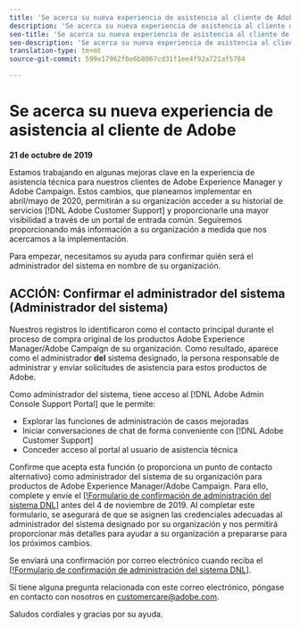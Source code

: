 ```yaml
---
title: 'Se acerca su nueva experiencia de asistencia al cliente de Adobe: Implementación de campañas contacto'
description: 'Se acerca su nueva experiencia de asistencia al cliente de Adobe: Implementación de campañas contacto'
seo-title: 'Se acerca su nueva experiencia de asistencia al cliente de Adobe: Implementación de campañas contacto'
seo-description: 'Se acerca su nueva experiencia de asistencia al cliente de Adobe: Implementación de campañas contacto'
translation-type: tm+mt
source-git-commit: 599e17962f0e6b8067cd31f1ee4f92a721af5784

---
```



# Se acerca su nueva experiencia de asistencia al cliente de Adobe

**21 de octubre de 2019**

Estamos trabajando en algunas mejoras clave en la experiencia de asistencia técnica para nuestros clientes de Adobe Experience Manager y Adobe Campaign. Estos cambios, que planeamos implementar en abril/mayo de 2020, permitirán a su organización acceder a su historial de servicios [!DNL Adobe Customer Support] y proporcionarle una mayor visibilidad a través de un portal de entrada común. Seguiremos proporcionando más información a su organización a medida que nos acercamos a la implementación.

Para empezar, necesitamos su ayuda para confirmar quién será el administrador del sistema en nombre de su organización.

## ACCIÓN: Confirmar el administrador del sistema (Administrador del sistema)

Nuestros registros lo identificaron como el contacto principal durante el proceso de compra original de los productos Adobe Experience Manager/Adobe Campaign de su organización. Como resultado, aparece como el administrador **del** sistema designado, la persona responsable de administrar y enviar solicitudes de asistencia para estos productos de Adobe.

Como administrador del sistema, tiene acceso al [!DNL Adobe Admin Console Support Portal] que le permite:

* Explorar las funciones de administración de casos mejoradas
* Iniciar conversaciones de chat de forma conveniente con [!DNL Adobe Customer Support]
* Conceder acceso al portal al usuario de asistencia técnica

Confirme que acepta esta función (o proporciona un punto de contacto alternativo) como administrador del sistema de su organización para productos de Adobe Experience Manager/Adobe Campaign. Para ello, complete y envíe el [[!Formulario de confirmación de administración del sistema DNL]](https://adobe.allegiancetech.com/cgi-bin/qwebcorporate.dll?idx=N5M8RY) antes del 4 de noviembre de 2019. Al completar este formulario, se asegurará de que se asignen las credenciales adecuadas al administrador del sistema designado por su organización y nos permitirá proporcionar más detalles para ayudar a su organización a prepararse para los próximos cambios.

Se enviará una confirmación por correo electrónico cuando reciba el [[!Formulario de confirmación de administración del sistema DNL]](https://adobe.allegiancetech.com/cgi-bin/qwebcorporate.dll?idx=N5M8RY).

Si tiene alguna pregunta relacionada con este correo electrónico, póngase en contacto con nosotros en customercare@adobe.com.

Saludos cordiales y gracias por su ayuda.
